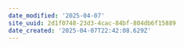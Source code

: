 ```yaml
---
date_modified: '2025-04-07'
site_uuid: 2d1f0748-23d3-4cac-84bf-804db6f15889
date_created: '2025-04-07T22:42:08.629Z'
---
```


